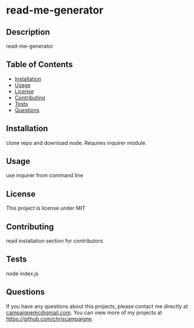 # read-me-generator
  
  ## Description 
  read-me-generator
  ## Table of Contents
  * [Installation](#installation)
  * [Usage](#usage)
  * [License](#license)
  * [Contributing](#contributing)
  * [Tests](#tests)
  * [Questions](#questions)
  
  ## Installation 
  clone repo and download node. Requires inquirer module.
  ## Usage 
  use inquirer from command line
  ## License 
  This project is license under MIT
  ## Contributing 
  read installation section for contributors
  ## Tests
  node index.js
  ## Questions
  If you have any questions about this projects, please contact me directly at campaignemc@gmail.com. You can view more of my projects at https://github.com/chriscampaigne.
